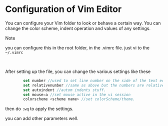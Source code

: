 
# Configuration of Vim Editor #


You can configure your Vim folder to look or behave a certain way. You can change the color scheme, indent operation and values of any settings.

> [!note]
> you can configure this in the root folder, in the .vimrc file. 
> just vi to the `~/.vimrc`

<br>

After setting up the file, you can change the various settings like these
```js
		set number //used to set line number on the side of the text editor
		set relativenumber //same as above but the numbers are relative to the cursor position
		set autoindent //autom indents stuff.
		set mouse=a //set mouse active in the vi session
		colorscheme <scheme name> //set colorScheme/theme.
```

then do `:wq` to apply the settings. 

you can add other parameters well.

